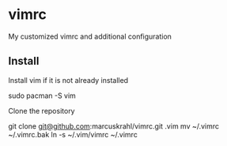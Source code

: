 # vimrc
My customized vimrc and additional configuration

## Install

Install vim if it is not already installed

  sudo pacman -S vim
  
Clone the repository

  git clone git@github.com:marcuskrahl/vimrc.git .vim
  mv ~/.vimrc ~/.vimrc.bak
  ln -s ~/.vim/vimrc ~/.vimrc

